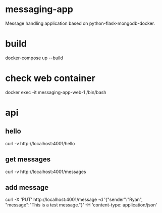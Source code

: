 # messaging-app
Message handling application based on python-flask-mongodb-docker. 

# build
docker-compose up --build

# check web container
docker exec -it messaging-app-web-1 /bin/bash

# api

## hello
curl -v http://localhost:4001/hello

## get messages
curl -v http://localhost:4001/messages

## add message
curl -X 'PUT' http://localhost:4001/message -d '{"sender":"Ryan", "message":"This is a test message."}' -H 'content-type: application/json'
